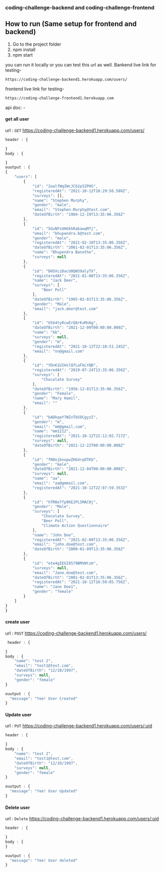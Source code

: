 ### coding-challenge-backend and coding-challenge-frontend

## How to run (Same setup for frontend and backend)

1. Go to the project folder
2. npm install
3. npm start

you can run it locally or you can test this url as well.
Bankend live link for testing-
```http
https://coding-challenge-backend1.herokuapp.com/users/
```
frontend live link for testing-
```http
https://coding-challenge-frontend1.herokuapp.com
```

api doc: -



#### get all user 

url : `GET` https://coding-challenge-backend1.herokuapp.com/users/

```javascript
header : {

}
body : {

}
ouutput : {
{
    "users": [
        {
            "id": "2oalfWqIWcJCb2p5ZPHS",
            "registeredAt": "2021-10-12T18:29:56.508Z",
            "surveys": [],
            "name": "Stephen Murphy",
            "gender": "male",
            "email": "Stephen.Murphy@test.com",
            "dateOfBirth": "1984-12-19T13:35:06.356Z"
        },
        {
            "id": "5GuNFsUHGkhRabawqMfj",
            "email": "bhupendra.b@test.com",
            "gender": "male",
            "registeredAt": "2021-02-10T13:35:06.356Z",
            "dateOfBirth": "2001-02-01T13:35:06.356Z",
            "name": "Bhupendra Banothe",
            "surveys": null
        },
        {
            "id": "DH5XciDacU0QW39alyTX",
            "registeredAt": "2021-01-08T13:35:06.356Z",
            "name": "Jack Deer",
            "surveys": [
                "Beer Poll"
            ],
            "dateOfBirth": "1995-02-01T13:35:06.356Z",
            "gender": "Male",
            "email": "jack.deer@test.com"
        },
        {
            "id": "Utb4tyRcwErQ8rKxMn6g",
            "dateOfBirth": "2021-12-09T00:00:00.000Z",
            "name": "bb",
            "surveys": null,
            "gender": "m",
            "registeredAt": "2021-10-12T22:10:51.245Z",
            "email": "nn@gmail.com"
        },
        {
            "id": "YDnK1UIHslQfLaFkLYQB",
            "registeredAt": "2019-07-24T13:35:06.356Z",
            "surveys": [
                "Chocolate Survey"
            ],
            "dateOfBirth": "1956-12-01T13:35:06.356Z",
            "gender": "Female",
            "name": "Mary Hamil",
            "email": ""
        },
        {
            "id": "bADkqaY7WZvTbSOCgyzI",
            "gender": "m",
            "email": "mm@gmail.com",
            "name": "mm1212",
            "registeredAt": "2021-10-12T22:12:02.717Z",
            "surveys": null,
            "dateOfBirth": "2021-12-22T00:00:00.000Z"
        },
        {
            "id": "fN9ojbnopwZHG4rpDTKU",
            "gender": "male",
            "dateOfBirth": "2021-12-04T00:00:00.000Z",
            "surveys": null,
            "name": "aa",
            "email": "aa@gmmail.com",
            "registeredAt": "2021-10-12T22:07:59.353Z"
        },
        {
            "id": "hTM8e7fp9KE2PLSMAC0j",
            "gender": "Male",
            "surveys": [
                "Chocolate Survey",
                "Beer Poll",
                "Climate Action Questionnaire"
            ],
            "name": "John Doe",
            "registeredAt": "2021-02-09T13:35:06.356Z",
            "email": "john.doe@test.com",
            "dateOfBirth": "2000-01-09T13:35:06.356Z"
        },
        {
            "id": "ote4gIEGI8S79BMVWtzm",
            "surveys": null,
            "email": "Jane.doe@test.com",
            "dateOfBirth": "2001-02-01T13:35:06.356Z",
            "registeredAt": "2021-10-12T18:50:05.756Z",
            "name": "Jane Doe1",
            "gender": "female"
        }
    ]
}
}
```


#### create user 

url : `POST` https://coding-challenge-backend1.herokuapp.com/users/
```javascript
 header : {

}
body : {  
    "name": "test 2",
    "email": "test1@test.com",
    "dateOfBirth": "12/10/1997",
    "surveys": null,
    "gender": "female"
}

ouutput : {
  "message": "Yee! User Created"
}
```


#### Update user 

url : `PUT` https://coding-challenge-backend1.herokuapp.com/users/:uid
```javascript
header : {

}
body : {  
    "name": "test 2",
    "email": "test1@test.com",
    "dateOfBirth": "12/10/1997",
    "surveys": null,
    "gender": "female"
}

ouutput : {
  "message": "Yee! User Updated"
}
```



#### Delete user 

url : `Delete` https://coding-challenge-backend1.herokuapp.com/users/:uid
```javascript
header : {

}
body : {  
}

ouutput : {
  "message": "Yee! User deleted"
}
```



